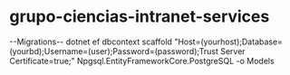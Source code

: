 # grupo-ciencias-intranet-services

--Migrations--
dotnet ef dbcontext scaffold "Host=(yourhost);Database=(yourbd);Username=(user);Password=(password);Trust Server Certificate=true;" Npgsql.EntityFrameworkCore.PostgreSQL -o Models
